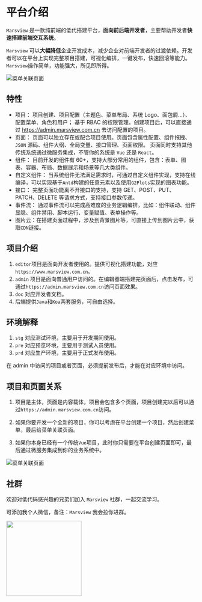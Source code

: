 # 平台介绍

`Marsview` 是一款纯前端的低代搭建平台，**面向前后端开发者**，主要帮助开发者**快速搭建前端交互系统**。

`Marsview` 可以**大幅降低**企业开发成本，减少企业对前端开发者的过渡依赖。开发者可以在平台上实现完整项目搭建，可视化编排，一键发布，快速回滚等能力。`Marsview`操作简单，功能强大，所见即所得。

![菜单关联页面](/home/platform.png)

## 特性

- 项目： 项目创建、项目配置（主题色、菜单布局、系统 Logo、面包屑...）、配置菜单、角色和用户； 基于 RBAC 的权限管理。创建项目后，可以直接通过 https://admin.marsview.com.cn 去访问配置的项目。
- 页面： 页面可以独立存在或配合项目使用。页面包含属性配置、组件拖拽、`JSON` 源码、组件大纲、全局变量、接口管理、页面权限。 页面同时支持其他传统系统通过微服务集成，不管你的系统是 `Vue` 还是 `React`。
- 组件： 目前开发的组件有 60+，支持大部分常用的组件，包含：表单、图表、容器、布局、数据展示和场景等几大类组件。
- 自定义组件： 当系统组件无法满足需求时，可通过自定义组件实现，支持在线编译，可以实现基于`Antd`构建的任意元素以及使用`G2Plots`实现的图表功能。
- 接口： 完整页面功能离不开接口的支持，支持 GET、POST、PUT、PATCH、DELETE 等请求方式，支持接口参数传递。
- 事件流： 通过事件流可以完成高难度的业务逻辑编排，比如：组件联动、组件显隐、组件禁用、脚本运行、变量赋值、表单操作等。
- 图片云：在搭建页面过程中，涉及到背景图片等，可直接上传到图片云中，获取`CDN`链接。

## 项目介绍

1. `editor`项目是面向开发者使用的。提供可视化搭建功能，对应`https://www.marsview.com.cn`。
2. `admin` 项目是面向普通用户访问的。在编辑器端搭建完页面后，点击发布，可通过`https://admin.marsview.com.cn`访问页面效果。
3. `doc` 对应开发者文档。
4. 后端提供`Java`和`Koa`两套服务，可自由选择。

## 环境解释

1. `stg` 对应测试环境，主要用于开发期间使用。
2. `pre` 对应预览环境，主要用于测试人员使用。
3. `prd` 对应生产环境，主要用于正式发布使用。

在 admin 中访问的项目或者页面，必须提前发布后，才能在对应环境中访问。

## 项目和页面关系

1. 项目是主体，页面是内容载体，项目会包含多个页面，项目创建完以后可以通过`https://admin.marsview.com.cn`访问。

2. 如果你要开发一个全新的项目，你可以考虑在平台创建一个项目，然后创建菜单，最后给菜单关联页面。

3. 如果你本身已经有一个传统`Vue`项目，此时你只需要在平台创建页面即可，最后通过微服务集成到你的业务系统中。

![菜单关联页面](/home/page.png)

## 社群

欢迎对低代码感兴趣的兄弟们加入 `Marsview` 社群，一起交流学习。

可添加我个人微信，备注：`Marsview` 我会拉你进群。

<img src="/my_qrcode.jpg" width="200" height="200" />
